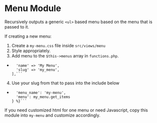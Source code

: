 Menu Module
===========

Recursively outputs a generic `<ul>` based menu based on the menu that is passed to it.

If creating a new menu:

1. Create a `my-menu.css` file inside `src/views/menu`
2. Style appropriately.
3. Add menu to the `$this->menus` array in `functions.php`.
  * ```[
      'name' => 'My Menu',
      'slug' => 'my_menu',
    ],```
4. Use your slug from that to pass into the include below
  * ```{% include "menu/menu.twig" with {
      'menu_name': 'my-menu',
      'menu': my_menu.get_items
    } %}```

If you need customized html for one menu or need Javascript, copy this module into `my-menu` and customize accordingly.
